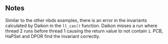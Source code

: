 ## Notes

Similar to the other nbds examples, there is an error in the invariants
calculated by Daikon in the `ll_cas()` function. Daikon misses a run where
thread 2 runs before thread 1 causing the return value to not contain `1`. PCB,
HaPSet and DPOR find the invariant correctly.
